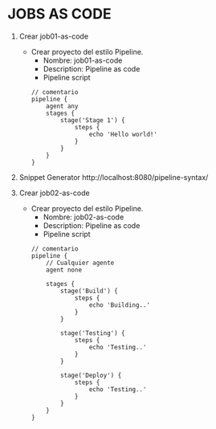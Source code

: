 # JOBS AS CODE

1. Crear job01-as-code
    * Crear proyecto del estilo Pipeline.
        * Nombre: job01-as-code
        * Description: Pipeline as code
        * Pipeline script
        ```dsl
        // comentario
        pipeline {
            agent any 
            stages {
                stage('Stage 1') {
                    steps {
                        echo 'Hello world!' 
                    }
                }
            }
        }
        ```

1. Snippet Generator
http://localhost:8080/pipeline-syntax/

1. Crear job02-as-code
    * Crear proyecto del estilo Pipeline.
        * Nombre: job02-as-code
        * Description: Pipeline as code
        * Pipeline script
        ```dsl
        // comentario
        pipeline {
            // Cualquier agente
            agent none

            stages {
                stage('Build') {
                    steps {
                        echo 'Building..'
                    }
                }

                stage('Testing') {
                    steps {
                        echo 'Testing..'
                    }
                }

                stage('Deploy') {
                    steps {
                        echo 'Testing..'
                    }
                }
            }
        }
        ```

